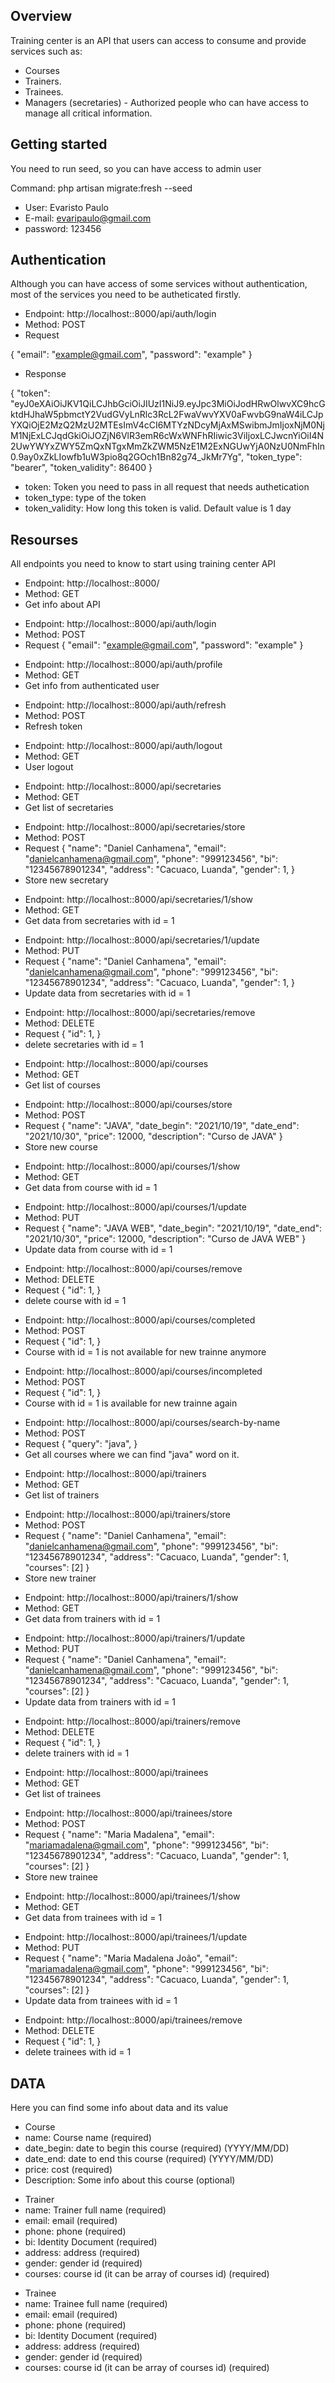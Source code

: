 ## Overview

Training center is an API that users can access to consume and provide services such as: 

- Courses
- Trainers.
- Trainees.
- Managers (secretaries) - Authorized people who can have access to manage all critical information.

## Getting started

You need to run seed, so you can have access to admin user 

Command: php artisan migrate:fresh --seed

- User: Evaristo Paulo
- E-mail: evaripaulo@gmail.com
- password: 123456

## Authentication

<p>Although you can have access of some services without authentication, most of the services you need to be autheticated firstly.</p>

- Endpoint: http://localhost::8000/api/auth/login
- Method: POST
- Request

{
    "email": "example@gmail.com",
    "password": "example"
}
- Response

{
    "token": "eyJ0eXAiOiJKV1QiLCJhbGciOiJIUzI1NiJ9.eyJpc3MiOiJodHRwOlwvXC9hcGktdHJhaW5pbmctY2VudGVyLnRlc3RcL2FwaVwvYXV0aFwvbG9naW4iLCJpYXQiOjE2MzQ2MzU2MTEsImV4cCI6MTYzNDcyMjAxMSwibmJmIjoxNjM0NjM1NjExLCJqdGkiOiJOZjN6VlR3emR6cWxWNFhRIiwic3ViIjoxLCJwcnYiOiI4N2UwYWYxZWY5ZmQxNTgxMmZkZWM5NzE1M2ExNGUwYjA0NzU0NmFhIn0.9ay0xZkLIowfb1uW3pio8q2GOch1Bn82g74_JkMr7Yg",
    "token_type": "bearer",
    "token_validity": 86400
}

- token: Token you need to pass in all request that needs authetication
- token_type: type of the token
- token_validity: How long this token is valid. Default value is 1 day


## Resourses

All endpoints you need to know to start using training center API

- Endpoint: http://localhost::8000/
- Method: GET
- Get info about API
<p></p>

- Endpoint: http://localhost::8000/api/auth/login
- Method: POST
- Request {
    "email": "example@gmail.com",
    "password": "example"
}
<p></p>

- Endpoint: http://localhost::8000/api/auth/profile
- Method: GET
- Get info from authenticated user
<p></p>

- Endpoint: http://localhost::8000/api/auth/refresh
- Method: POST
- Refresh token
<p></p>

- Endpoint: http://localhost::8000/api/auth/logout
- Method: GET
- User logout
<p></p>


- Endpoint: http://localhost::8000/api/secretaries
- Method: GET
- Get list of secretaries
<p></p>

- Endpoint: http://localhost::8000/api/secretaries/store
- Method: POST
- Request {
    "name": "Daniel Canhamena",
    "email": "danielcanhamena@gmail.com",
    "phone": "999123456",
    "bi": "12345678901234",
    "address": "Cacuaco, Luanda",
    "gender": 1,
}
- Store new secretary
<p></p>

- Endpoint: http://localhost::8000/api/secretaries/1/show
- Method: GET
- Get data from secretaries with id = 1
<p></p>

- Endpoint: http://localhost::8000/api/secretaries/1/update
- Method: PUT
- Request {
    "name": "Daniel Canhamena",
    "email": "danielcanhamena@gmail.com",
    "phone": "999123456",
    "bi": "12345678901234",
    "address": "Cacuaco, Luanda",
    "gender": 1,
}
- Update data from secretaries with id = 1
<p></p>

- Endpoint: http://localhost::8000/api/secretaries/remove
- Method: DELETE
- Request {
    "id": 1,
}
- delete secretaries with id = 1
<p></p>

- Endpoint: http://localhost::8000/api/courses
- Method: GET
- Get list of courses
<p></p>

- Endpoint: http://localhost::8000/api/courses/store
- Method: POST
- Request {
    "name": "JAVA",
    "date_begin": "2021/10/19",
    "date_end": "2021/10/30",
    "price": 12000,
    "description": "Curso de JAVA"
}
- Store new course
<p></p>

- Endpoint: http://localhost::8000/api/courses/1/show
- Method: GET
- Get data from course with id = 1
<p></p>

- Endpoint: http://localhost::8000/api/courses/1/update
- Method: PUT
- Request {
    "name": "JAVA WEB",
    "date_begin": "2021/10/19",
    "date_end": "2021/10/30",
    "price": 12000,
    "description": "Curso de JAVA WEB"
}
- Update data from course with id = 1
<p></p>

- Endpoint: http://localhost::8000/api/courses/remove
- Method: DELETE
- Request {
    "id": 1,
}
- delete course with id = 1
<p></p>

- Endpoint: http://localhost::8000/api/courses/completed
- Method: POST
- Request {
    "id": 1,
}
- Course with id = 1 is not available for new trainne anymore
<p></p>

- Endpoint: http://localhost::8000/api/courses/incompleted
- Method: POST
- Request {
    "id": 1,
}
- Course with id = 1 is available for new trainne again
<p></p>

- Endpoint: http://localhost::8000/api/courses/search-by-name
- Method: POST
- Request {
    "query": "java",
}
- Get all courses where we can find "java" word on it.
<p></p>

- Endpoint: http://localhost::8000/api/trainers
- Method: GET
- Get list of trainers
<p></p>

- Endpoint: http://localhost::8000/api/trainers/store
- Method: POST
- Request {
    "name": "Daniel Canhamena",
    "email": "danielcanhamena@gmail.com",
    "phone": "999123456",
    "bi": "12345678901234",
    "address": "Cacuaco, Luanda",
    "gender": 1,
    "courses": [2]
}
- Store new trainer
<p></p>

- Endpoint: http://localhost::8000/api/trainers/1/show
- Method: GET
- Get data from trainers with id = 1
<p></p>

- Endpoint: http://localhost::8000/api/trainers/1/update
- Method: PUT
- Request {
    "name": "Daniel Canhamena",
    "email": "danielcanhamena@gmail.com",
    "phone": "999123456",
    "bi": "12345678901234",
    "address": "Cacuaco, Luanda",
    "gender": 1,
    "courses": [2]
}
- Update data from trainers with id = 1
<p></p>

- Endpoint: http://localhost::8000/api/trainers/remove
- Method: DELETE
- Request {
    "id": 1,
}
- delete trainers with id = 1
<p></p>

- Endpoint: http://localhost::8000/api/trainees
- Method: GET
- Get list of trainees
<p></p>

- Endpoint: http://localhost::8000/api/trainees/store
- Method: POST
- Request {
    "name": "Maria Madalena",
    "email": "mariamadalena@gmail.com",
    "phone": "999123456",
    "bi": "12345678901234",
    "address": "Cacuaco, Luanda",
    "gender": 1,
    "courses": [2]
}
- Store new trainee
<p></p>

- Endpoint: http://localhost::8000/api/trainees/1/show
- Method: GET
- Get data from trainees with id = 1
<p></p>

- Endpoint: http://localhost::8000/api/trainees/1/update
- Method: PUT
- Request {
    "name": "Maria Madalena João",
    "email": "mariamadalena@gmail.com",
    "phone": "999123456",
    "bi": "12345678901234",
    "address": "Cacuaco, Luanda",
    "gender": 1,
    "courses": [2]
}
- Update data from trainees with id = 1
<p></p>

- Endpoint: http://localhost::8000/api/trainees/remove
- Method: DELETE
- Request {
    "id": 1,
}
- delete trainees with id = 1
<p></p>

## DATA

Here you can find some info about data and its value

- Course 
- name: Course name (required)
- date_begin: date to begin this course (required) (YYYY/MM/DD)
- date_end: date to end this course (required) (YYYY/MM/DD)
- price: cost (required)
- Description: Some info about this course (optional)
<p></p>

- Trainer 
- name: Trainer full name (required)
- email: email (required)
- phone: phone (required)
- bi: Identity Document (required)
- address: address (required)
- gender: gender id (required)
- courses: course id (it can be array of courses id) (required)
<p></p>

- Trainee
- name: Trainee full name (required)
- email: email (required)
- phone: phone (required)
- bi: Identity Document (required)
- address: address (required)
- gender: gender id (required)
- courses: course id (it can be array of courses id) (required)